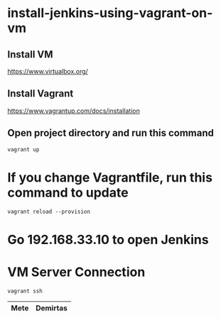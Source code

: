 # install-jenkins-using-vagrant-on-vm

## Install VM

https://www.virtualbox.org/

## Install Vagrant

https://www.vagrantup.com/docs/installation

## Open project directory and run this command

```
vagrant up
```

# If you change Vagrantfile, run this command to update

```
vagrant reload --provision
```

# Go 192.168.33.10 to open Jenkins

# VM Server Connection
```
vagrant ssh
```


Mete  | Demirtas
------------- | -------------
